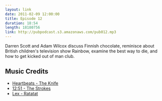 ```yaml
---
layout: link
date: 2011-02-09 12:00:00
title: Episode 12
duration: 18:54
length: 18180756
link: http://pubpodcast.s3.amazonaws.com/pub012.mp3
---
```


Darren Scott and Adam Wilcox discuss Finnish chocolate, reminisce about British children's television show Rainbow, examine the best way to die, and how to get kicked out of man club.

## Music Credits

- [Heartbeats - The Knife](http://itunes.apple.com/gb/album/heartbeats/id163950886?i=163950887)
- [12:51 - The Strokes](http://itunes.apple.com/gb/album/12-51/id260661892?i=260662775)
- [Lex - Ratatat](http://itunes.apple.com/gb/album/lex/id180537852?i=180537968)
